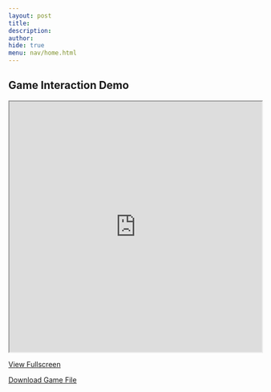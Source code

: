 ```yaml
---
layout: post 
title: 
description: 
author: 
hide: true
menu: nav/home.html
---
```


## Game Interaction Demo

<iframe src="https://frogpants.github.io/Project-Bitshift/original-renders/First-Demo-Project.html" allow="fullscreen; pointer-lock" width="100%" height="500px"></iframe>

[View Fullscreen](https://frogpants.github.io/Project-Bitshift/original-renders/First-Demo-Project.html)

<a href="/original-renders/First-Demo-Project.html" download>Download Game File</a>

